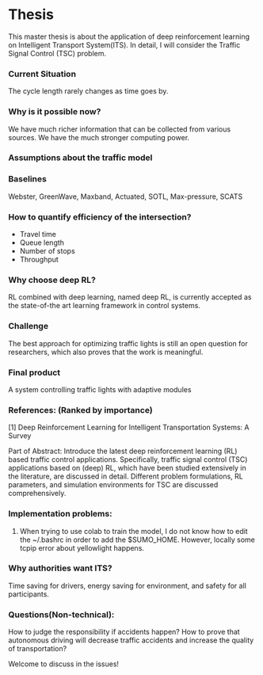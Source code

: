 # Thesis

This master thesis is about the application of deep reinforcement learning on Intelligent Transport System(ITS). In detail, I will consider the Traffic Signal Control (TSC) problem.

### Current Situation

The cycle length rarely changes as time goes by.

### Why is it possible now?

We have much richer information that can be collected from various sources.
We have the much stronger computing power.

### Assumptions about the traffic model

### Baselines

Webster, GreenWave, Maxband, Actuated, SOTL, Max-pressure, SCATS

### How to quantify efficiency of the intersection?

- Travel time
- Queue length
- Number of stops
- Throughput


### Why choose deep RL?

RL combined with deep learning, named deep RL, is currently accepted as the state-of-the art learning framework in control systems.

### Challenge

The best approach for optimizing traffic lights is still an open question for researchers, which also proves that the work is meaningful.

### Final product

A system controlling traffic lights with adaptive modules

### References: (Ranked by importance)

[1] Deep Reinforcement Learning for Intelligent Transportation Systems: A Survey

Part of Abstract: Introduce the latest deep reinforcement learning (RL) based traffic control applications. Specifically, traffic signal control (TSC) applications based on (deep) RL, which have been studied extensively in the literature, are discussed in detail. Different problem formulations, RL parameters, and simulation environments for TSC are discussed comprehensively.   


### Implementation problems:

1. When trying to use colab to train the model, I do not know how to edit the ~/.bashrc in order to add the $SUMO_HOME. However, locally some tcpip error about yellowlight happens.

### Why authorities want ITS?

Time saving for drivers, energy saving for environment, and safety for all participants.

### Questions(Non-technical):

How to judge the responsibility if accidents happen?
How to prove that autonomous driving will decrease traffic accidents and increase the quality of transportation?

Welcome to discuss in the issues!
